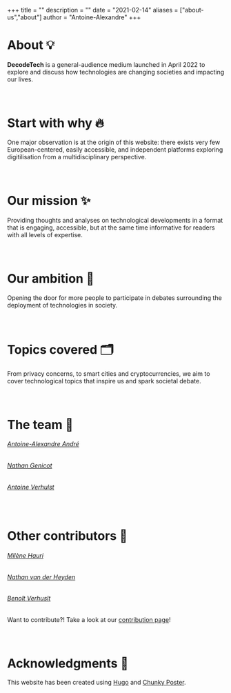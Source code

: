 +++
title = ""
description = ""
date = "2021-02-14"
aliases = ["about-us","about"]
author = "Antoine-Alexandre"
+++

# About 💡

**DecodeTech** is a general-audience medium launched in April 2022 to explore and discuss how technologies are changing societies and impacting our lives.  
##### &nbsp;

# Start with why 🔥

One major observation is at the origin of this website: there exists very few European-centered, easily accessible, and independent platforms exploring digitilisation from a multidisciplinary perspective. 
##### &nbsp;

# Our mission ✨

Providing thoughts and analyses on technological developments in a format that is engaging, accessible, but at the same time informative for readers with all levels of expertise. 
##### &nbsp;

# Our ambition 🎯

Opening the door for more people to participate in debates surrounding the deployment of technologies in society. 
##### &nbsp;

# Topics covered 🗂️

From privacy concerns, to smart cities and cryptocurrencies, we aim to cover technological topics that inspire us and spark societal debate.
##### &nbsp;

# The team 👥

###### [Antoine-Alexandre André](https://decodetech.eu/authors/antoine-alexandre/)
###### [Nathan Genicot](https://decodetech.eu/authors/nathan/)
###### [Antoine Verhulst](https://decodetech.eu/authors/antoine/)
##### &nbsp;

# Other contributors 🏅

###### [Milène Hauri](https://decodetech.eu/authors/milene/)
###### [Nathan van der Heyden](https://decodetech.eu/authors/nath/)
###### [Benoît Verhuslt](https://decodetech.eu/authors/benoit/)
Want to contribute?! Take a look at our [contribution page](https://decodetech.eu/post/contribute/)!
##### &nbsp;

# Acknowledgments 👏

This website has been created using [Hugo](https://gohugo.io/) and [Chunky Poster](https://github.com/puresyntax71/hugo-theme-chunky-poster).




